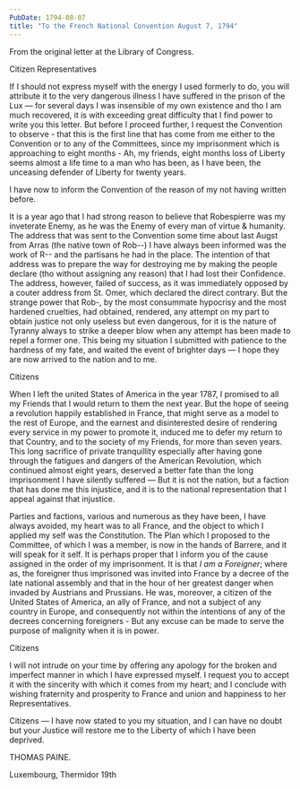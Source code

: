 ```yaml
---
PubDate: 1794-08-07
title: "To the French National Convention August 7, 1794"
---
```


   From the original letter at the Library of Congress.

   Citizen Representatives

   If I should not express myself with the energy I used formerly to do, you
   will attribute it to the very dangerous illness I have suffered in the
   prison of the Lux &mdash; for several days I was insensible of my own
   existence and tho I am much recovered, it is with exceeding great
   difficulty that I find power to write you this letter.
   But before I proceed further, I request the Convention to observe - that
   this is the first line that has come from me either to the Convention or
   to any of the Committees, since my imprisonment which is approaching to
   eight months - Ah, my friends, eight months loss of Liberty seems almost a
   life time to a man who has been, as I have been, the unceasing defender of
   Liberty for twenty years.

   I have now to inform the Convention of the reason of my not having written
   before. 
   
   It is a year ago that I had strong reason to believe that
   Robespierre was my inveterate Enemy, as he was the Enemy of every man of
   virtue & humanity. The address that was sent to the Convention some time
   about last Augst from Arras (the native town of Rob--) I have
   always been informed was the work of R-- and the partisans he
   had in the place. The intention of that address was to prepare the way for
   destroying me by making the people declare (tho without assigning any
   reason) that I had lost their Confidence. The address, however, failed of
   success, as it was immediately opposed by a couter address from St. Omer,
   which declared the direct contrary. But the strange power that
   Rob-, by the most consummate hypocrisy and the most hardened
   cruelties, had obtained, rendered, any attempt on my part to obtain justice
   not only useless but even dangerous, for it is the nature of Tyranny
   always to strike a deeper blow when any attempt has been made to repel a
   former one. This being my situation I submitted with patience to the
   hardness of my fate, and waited the event of brighter days &mdash; I hope they 
   are now arrived to the nation and to me.

   Citizens 
   
   When I left the united States of America in the year 1787, I promised to
   all my Friends that I would return to them the next year. But the hope of
   seeing a revolution happily established in France, that might serve as a
   model to the rest of Europe, and the earnest and disinterested desire of
   rendering every service in my power to promote it, induced me to defer my
   return to that Country, and to the society of my Friends, for more than
   seven years. This long sacrifice of private tranquillity especially after
   having gone through the fatigues and dangers of the American Revolution,
   which continued almost eight years, deserved a better fate than the long
   imprisonment I have silently suffered &mdash; But it is not the nation, but a
   faction that has done me this injustice, and it is to the national
   representation that I appeal against that injustice. 
   
   Parties and factions,
   various and numerous as they have been, I have always avoided, my heart
   was to all France, and the object to which I applied my self was
   the Constitution. The Plan which I proposed to the Committee, of which I
   was a member, is now in the hands of Barrere, and it will speak for
   it self. It is perhaps proper that I inform you of the cause assigned in the 
   order of my imprisonment. It is that *I am a Foreigner*; where as, the foreigner
   thus imprisoned was invited into France by a decree of the late national
   assembly and that in the hour of her greatest danger when invaded by
   Austrians and Prussians. He was, moreover, a citizen of the United States
   of America, an ally of France, and not a subject of any country in Europe,
   and consequently not within the intentions of any of the decrees
   concerning foreigners - But any excuse can be made to serve the purpose of
   malignity when it is in power.
   
   Citizens

   I will not intrude on your time by offering any apology for the broken and
   imperfect manner in which I have expressed myself. I request you to accept
   it with the sincerity with which it comes from my heart; and I conclude
   with wishing fraternity and prosperity to France and union and happiness
   to her Representatives.

   Citizens &mdash; I have now stated to you my situation, and I can have no doubt
   but your Justice will restore me to the Liberty of which I have been
   deprived.

   THOMAS PAINE.

   Luxembourg, Thermidor 19th

